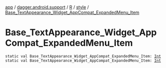 [app](../../../index.md) / [dagger.android.support](../../index.md) / [R](../index.md) / [style](index.md) / [Base_TextAppearance_Widget_AppCompat_ExpandedMenu_Item](./-base_-text-appearance_-widget_-app-compat_-expanded-menu_-item.md)

# Base_TextAppearance_Widget_AppCompat_ExpandedMenu_Item

`static val Base_TextAppearance_Widget_AppCompat_ExpandedMenu_Item: `[`Int`](https://kotlinlang.org/api/latest/jvm/stdlib/kotlin/-int/index.html)
`static val Base_TextAppearance_Widget_AppCompat_ExpandedMenu_Item: `[`Int`](https://kotlinlang.org/api/latest/jvm/stdlib/kotlin/-int/index.html)